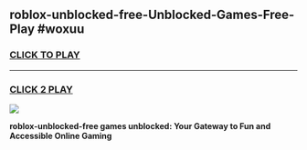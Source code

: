 
## roblox-unblocked-free-Unblocked-Games-Free-Play #woxuu
<h3>
<a href="https://us.freeplayer.one?title=roblox-unblocked-free&ref=9M">CLICK TO PLAY</a></h3>
<hr>

<h3>
<a href="https://us.freeplayer.one?title=roblox-unblocked-free&ref=9M">CLICK 2 PLAY</a>
  
</h3>

<a href="https://us.freeplayer.one?title=roblox-unblocked-free&ref=9M"><img src="https://clearcache.store/games.png"></a>


**roblox-unblocked-free games unblocked: Your Gateway to Fun and Accessible Online Gaming**
